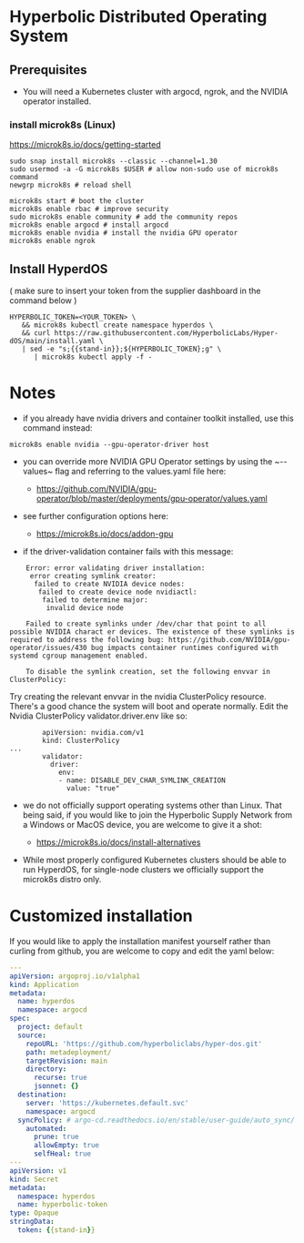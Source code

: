 # Hyperbolic Distributed Operating System

## Prerequisites

- You will need a Kubernetes cluster with argocd, ngrok, and the NVIDIA operator installed.

### install microk8s (Linux)

<https://microk8s.io/docs/getting-started>

``` shell
sudo snap install microk8s --classic --channel=1.30
sudo usermod -a -G microk8s $USER # allow non-sudo use of microk8s command
newgrp microk8s # reload shell

microk8s start # boot the cluster
microk8s enable rbac # improve security
sudo microk8s enable community # add the community repos
microk8s enable argocd # install argocd
microk8s enable nvidia # install the nvidia GPU operator
microk8s enable ngrok
```

## Install HyperdOS

( make sure to insert your token from the supplier dashboard in the command below )

``` shell
HYPERBOLIC_TOKEN=<YOUR_TOKEN> \
   && microk8s kubectl create namespace hyperdos \
   && curl https://raw.githubusercontent.com/HyperbolicLabs/Hyper-dOS/main/install.yaml \
   | sed -e "s;{{stand-in}};${HYPERBOLIC_TOKEN};g" \
      | microk8s kubectl apply -f -
```

# Notes

- if you already have nvidia drivers and container toolkit installed, use this command instead:

``` shell
microk8s enable nvidia --gpu-operator-driver host
```

  - you can override more NVIDIA GPU Operator settings by using the ~--values~ flag and referring to the values.yaml file here:
    - <https://github.com/NVIDIA/gpu-operator/blob/master/deployments/gpu-operator/values.yaml>

  - see further configuration options here:
    - <https://microk8s.io/docs/addon-gpu>

  - if the driver-validation container fails with this message:

``` shell
    Error: error validating driver installation:
     error creating symlink creator:
      failed to create NVIDIA device nodes:
       failed to create device node nvidiactl:
        failed to determine major:
         invalid device node

    Failed to create symlinks under /dev/char that point to all possible NVIDIA charact er devices. The existence of these symlinks is required to address the following bug: https://github.com/NVIDIA/gpu-operator/issues/430 bug impacts container runtimes configured with systemd cgroup management enabled.

    To disable the symlink creation, set the following envvar in ClusterPolicy:
```

Try creating the relevant envvar in the nvidia ClusterPolicy resource. There's a good chance the system will boot and operate normally. Edit the Nvidia ClusterPolicy validator.driver.env like so:

``` shell
        apiVersion: nvidia.com/v1
        kind: ClusterPolicy
...
        validator:
          driver:
            env:
            - name: DISABLE_DEV_CHAR_SYMLINK_CREATION
              value: "true"
```

- we do not officially support operating systems other than Linux. That being said, if you would like to join the Hyperbolic Supply Network from a Windows or MacOS device, you are welcome to give it a shot:
  - <https://microk8s.io/docs/install-alternatives>


- While most properly configured Kubernetes clusters should be able to run HyperdOS, for single-node clusters we officially support the microk8s distro only.


# Customized installation

If you would like to apply the installation manifest yourself rather than curling from github, you are welcome to copy and edit the yaml below:

``` yaml
---
apiVersion: argoproj.io/v1alpha1
kind: Application
metadata:
  name: hyperdos
  namespace: argocd
spec:
  project: default
  source:
    repoURL: 'https://github.com/hyperboliclabs/hyper-dos.git'
    path: metadeployment/
    targetRevision: main
    directory:
      recurse: true
      jsonnet: {}
  destination:
    server: 'https://kubernetes.default.svc'
    namespace: argocd
  syncPolicy: # argo-cd.readthedocs.io/en/stable/user-guide/auto_sync/
    automated:
      prune: true
      allowEmpty: true
      selfHeal: true
---
apiVersion: v1
kind: Secret
metadata:
  namespace: hyperdos
  name: hyperbolic-token
type: Opaque
stringData:
  token: {{stand-in}}
```
